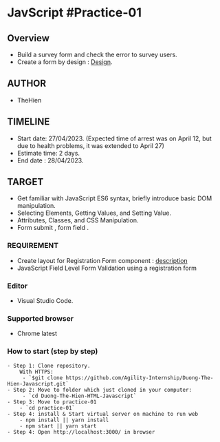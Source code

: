 # JavScript #Practice-01
## Overview
- Build a survey form and check the error to survey users.
- Create a form by design : [Design](https://files.slack.com/files-tmb/T1AT9FDEG-F0525VCDCEB-c52e3a089a/image_720.png).
## AUTHOR
- TheHien
## TIMELINE
- Start date: 27/04/2023. (Expected time of arrest was on April 12, but due to health problems, it was extended to April 27)
- Estimate time: 2 days.
- End date : 28/04/2023.
## TARGET
- Get familiar with JavaScript ES6 syntax, briefly introduce basic DOM manipulation.
- Selecting Elements, Getting Values, and Setting Value.
- Attributes, Classes, and CSS Manipulation.
- Form submit , form field .
### REQUIREMENT
- Create layout for Registration Form component : [description](https://docs.google.com/document/d/1M4gIVCWFtVG4E2HBrss5LCrFK97GEjGZGI-CumqvtuI/edit#)
- JavaScript Field Level Form Validation using a registration form
### Editor  
- Visual Studio Code.
### Supported browser 
- Chrome latest
### How to start (step by step)
    - Step 1: Clone repository.
        With HTTPS:
         - `$git clone https://github.com/Agility-Internship/Duong-The-Hien-Javascript.git`
    - Step 2: Move to folder which just cloned in your computer:
         - `cd Duong-The-Hien-HTML-Javascript`
    - Step 3: Move to practice-01
        - `cd practice-01`
    - Step 4: install & Start virtual server on machine to run web
        - npm install || yarn install
        - npm start || yarn start
    - Step 4: Open http://localhost:3000/ in browser


